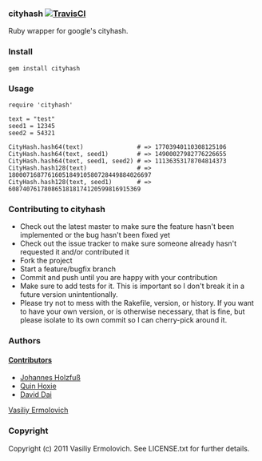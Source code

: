### cityhash [![TravisCI](https://secure.travis-ci.org/nashby/cityhash.png?branch=master)](http://travis-ci.org/nashby/cityhash)

Ruby wrapper for google's cityhash.

### Install

    gem install cityhash

### Usage

    require 'cityhash'

    text = "test"
    seed1 = 12345
    seed2 = 54321

    CityHash.hash64(text)               # => 17703940110308125106
    CityHash.hash64(text, seed1)        # => 14900027982776226655
    CityHash.hash64(text, seed1, seed2) # => 11136353178704814373
    CityHash.hash128(text)              # => 1800071687761605184910580728449884026697
    CityHash.hash128(text, seed1)       # => 6087407617808651818174120599816915369

### Contributing to cityhash

* Check out the latest master to make sure the feature hasn't been implemented or the bug hasn't been fixed yet
* Check out the issue tracker to make sure someone already hasn't requested it and/or contributed it
* Fork the project
* Start a feature/bugfix branch
* Commit and push until you are happy with your contribution
* Make sure to add tests for it. This is important so I don't break it in a future version unintentionally.
* Please try not to mess with the Rakefile, version, or history. If you want to have your own version, or is otherwise necessary, that is fine, but please isolate to its own commit so I can cherry-pick around it.

### Authors

#### [Contributors](http://github.com/nashby/cityhash/contributors)
 - [Johannes Holzfuß](http://github.com/DataWraith)
 - [Quin Hoxie](https://github.com/qhoxie)
 - [David Dai](https://github.com/newtonapple)

[Vasiliy Ermolovich](http://github.com/nashby/)<br/>

### Copyright

Copyright (c) 2011 Vasiliy Ermolovich. See LICENSE.txt for
further details.
